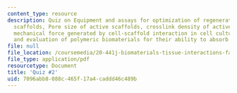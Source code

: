 ```yaml
---
content_type: resource
description: Quiz on Equipment and assays for optimization of regenerative activity
  scaffolds, Pore size of active scaffolds, crosslink density of active scaffolds,
  mechanical force generated by cell-scaffold interaction in cell culture (in vitro),
  and evaluation of polymeric biomaterials for their ability to absorb a protein.
file: null
file_location: /coursemedia/20-441j-biomaterials-tissue-interactions-fall-2009/7096abb8088c465f17a4caddd46c489b_MIT20_441JF09_quiz2.pdf
file_type: application/pdf
resourcetype: Document
title: 'Quiz #2'
uid: 7096abb8-088c-465f-17a4-caddd46c489b
---
```

